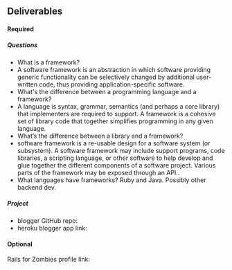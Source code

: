 ## Deliverables
#### Required
##### Questions
- What is a framework?
- A software framework is an abstraction in which software providing generic functionality can be selectively changed by additional user-written code, thus providing application-specific software.
- What's the difference between a programming language and a framework?
- A language is syntax, grammar, semantics (and perhaps a core library) that implementers are required to support. A framework is a cohesive set of library code that together simplifies programming in any given language.
- What’s the difference between a library and a framework?
-  software framework is a re-usable design for a software system (or subsystem). A software framework may include support programs, code libraries, a scripting language, or other software to help develop and glue together the different components of a software project. Various parts of the framework may be exposed through an API..
- What languages have frameworks?
Ruby and Java. Possibly other backend dev.
##### Project
- blogger GitHub repo: 
- heroku blogger app link:

#### Optional
Rails for Zombies profile link:
